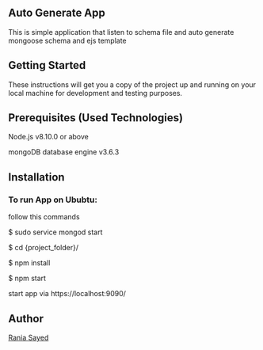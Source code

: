 <h2>Auto Generate App</h2>
This is simple application that listen to schema file and auto generate mongoose schema and ejs template


<h2>Getting Started</h2>
These instructions will get you a copy of the project up and running on your local machine for development and testing purposes.


<h2>Prerequisites (Used Technologies) </h2>
Node.js v8.10.0 or above


mongoDB database engine v3.6.3

<h2>Installation</h2>
<h3>To run App on Ububtu:</h3> follow this commands

$ sudo service mongod start

$ cd {project_folder}/

$ npm install

$ npm start

start app via https://localhost:9090/


<h2>Author</h2>
<a href="https://github.com/raniaSayed">Rania Sayed</a>
